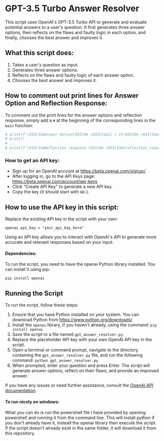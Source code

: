 # GPT-3.5 Turbo Answer Resolver

This script uses OpenAI's GPT-3.5 Turbo API to generate and evaluate potential answers to a user's question. It first generates three answer options, then reflects on the flaws and faulty logic in each option, and finally, chooses the best answer and improves it.

## What this script does:

1. Takes a user's question as input.
2. Generates three answer options.
3. Reflects on the flaws and faulty logic of each answer option.
4. Chooses the best answer and improves it.

## How to comment out print lines for Answer Option and Reflection Response:

To comment out the print lines for the answer options and reflection response, simply add a `#` at the beginning of the corresponding lines in the `main` function:

```python
# print(f"\033[31mAnswer Option\033[0m \033[31m{i + 1}\033[0m \033[31m{chain_of_thought_responses}\033[0m")  # Red color
# print()
# ...
# print(f"\033[33mReflection response:\033[0m \033[33m{reflection_response}\033[0m")  # Orange color
```

### How to get an API key:
- Sign up for an OpenAI account at https://beta.openai.com/signup/
- After logging in, go to the API Keys page: https://beta.openai.com/account/api-keys
- Click "Create API Key" to generate a new API key.
- Copy the key (it should start with sk-).

## How to use the API key in this script:
Replace the existing API key in the script with your own:
```
openai.api_key = "your_api_key_here"
```

Using an API key allows you to interact with OpenAI's API to generate more accurate and relevant responses based on your input.

#### Dependencies:
To run the script, you need to have the openai Python library installed. You can install it using pip:
```
pip install openai
```
## Running the Script

To run the script, follow these steps:

1. Ensure that you have Python installed on your system. You can download Python from https://www.python.org/downloads/
2. Install the `openai` library, if you haven't already, using the command: `pip install openai`
3. Save the script to a file named `gpt_answer_resolver.py`.
4. Replace the placeholder API key with your own OpenAI API key in the script.
5. Open a terminal or command prompt, navigate to the directory containing the `gpt_answer_resolver.py` file, and run the following command: `python gpt_answer_resolver.py`
6. When prompted, enter your question and press Enter. The script will generate answer options, reflect on their flaws, and provide an improved answer.

If you have any issues or need further assistance, consult the [OpenAI API documentation](https://beta.openai.com/docs/).

#### To run nicely on windows:
What you can do is run the powershell file I have provided by opening powershell and running it from the command line. This will install python if you don't already have it, insteall the openai library then execute the script. If the script doesn't already exist in the same folder, it will download it from this repository.
